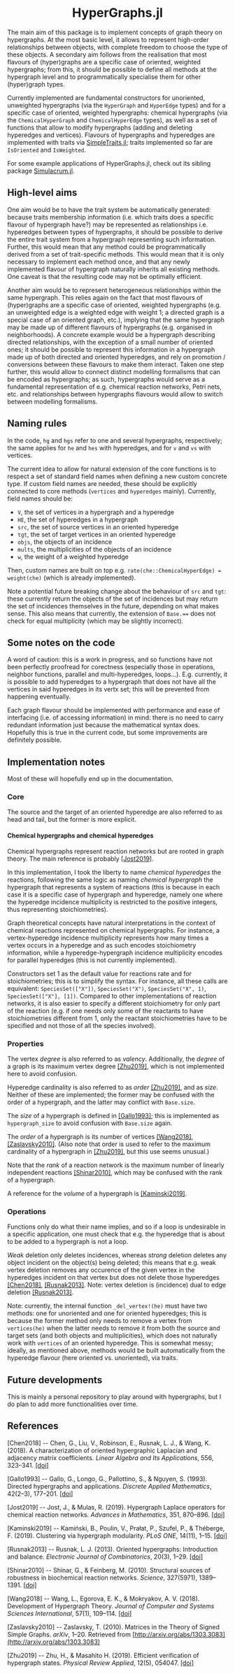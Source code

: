 <h1 align="center"><a>HyperGraphs.jl</a></h1>

The main aim of this package is to implement concepts of graph theory on hypergraphs. At the most basic level, it allows to represent high-order relationships between objects, with complete freedom to choose the type of these objects. A secondary aim follows from the realisation that most flavours of (hyper)graphs are a specific case of oriented, weighted hypergraphs; from this, it should be possible to define all methods at the hypergraph level and to programmatically specialise them for other (hyper)graph types.

Currently implemented are fundamental constructors for unoriented, unweighted hypergraphs (via the `HyperGraph` and `HyperEdge` types) and for a specific case of oriented, weighted hypergraphs: chemical hypergraphs (via the `ChemicalHyperGraph` and `ChemicalHyperEdge` types), as well as a set of functions that allow to modify hypergraphs (adding and deleting hyperedges and vertices). Flavours of hypergraphs and hyperedges are implemented with traits via [SimpleTraits.jl](https://github.com/mauro3/SimpleTraits.jl); traits implemented so far are `IsOriented` and `IsWeighted`.

For some example applications of HyperGraphs.jl, check out its sibling package [Simulacrum.jl](https://github.com/lpmdiaz/Simulacrum.jl).

## High-level aims

One aim would be to have the trait system be automatically generated: because traits membership information (i.e. which traits does a specific flavour of hypergraph have?) may be represented as relationships i.e. hyperedges between types of hypergraphs, it should be possible to derive the entire trait system from a hypergraph representing such information. Further, this would mean that any method could be programmatically derived from a set of trait-specific methods. This would mean that it is only necessary to implement each method once, and that any newly implemented flavour of hypergraph naturally inherits all existing methods. One caveat is that the resulting code may not be optimally efficient.

Another aim would be to represent heterogeneous relationships within the same hypergraph. This relies again on the fact that most flavours of (hyper)graphs are a specific case of oriented, weighted hypergraphs (e.g. an unweighted edge is a weighted edge with weight 1; a directed graph is a special case of an oriented graph, etc.), implying that the same hypergraph may be made up of different flavours of hypergraphs (e.g. organised in neighborhoods). A concrete example would be a hypergraph describing directed relationships, with the exception of a small number of oriented ones; it should be possible to represent this information in a hypergraph made up of both directed and oriented hyperedges, and rely on promotion / conversions between these flavours to make them interact. Taken one step further, this would allow to connect distinct modelling formalisms that can be encoded as hypergraphs; as such, hypergraphs would serve as a fundamental representation of e.g. chemical reaction networks, Petri nets, etc. and relationships between hypergraphs flavours would allow to switch between modelling formalisms.

## Naming rules

In the code, `hg` and `hgs` refer to one and several hypergraphs, respectively; the same applies for `he` and `hes` with hyperedges, and for `v` and `vs` with vertices.

The current idea to allow for natural extension of the core functions is to respect a set of standard field names when defining a new custom concrete type. If custom field names are needed, these should be explicitly connected to core methods (`vertices` and `hyperedges` mainly). Currently, field names should be:

- `V`, the set of vertices in a hypergraph and a hyperedge
- `HE`, the set of hyperedges in a hypergraph
- `src`, the set of source vertices in an oriented hyperedge
- `tgt`, the set of target vertices in an oriented hyperedge
- `objs`, the objects of an incidence
- `mults`, the multiplicities of the objects of an incidence
- `w`, the weight of a weighted hyperedge

Then, custom names are built on top e.g. `rate(che::ChemicalHyperEdge) = weight(che)` (which is already implemented).

Note a potential future breaking change about the behaviour of `src` and `tgt`: these currently return the objects of the set of incidences but may return the set of incidences themselves in the future, depending on what makes sense. This also means that currently, the extension of `Base.==` does not check for equal multiplicity (which may be slightly incorrect).

## Some notes on the code

A word of caution: this is a work in progress, and so functions have not been perfectly proofread for corectness (especially those in operations, neighbor functions, parallel and multi-hyperedges, loops...). E.g. currently, it is possible to add hyperedges to a hypergraph that does not have all the vertices in said hyperedges in its vertx set; this will be prevented from happening eventually.

Each graph flavour should be implemented with performance and ease of interfacing (i.e. of accessing information) in mind: there is no need to carry redundant information just because the mathematical syntax does. Hopefully this is true in the current code, but some improvements are definitely possible.

## Implementation notes

Most of these will hopefully end up in the documentation.

### Core

The source and the target of an oriented hyperedge are also referred to as head and tail, but the former is more explicit.

#### Chemical hypergraphs and chemical hyperedges

Chemical hypergraphs represent reaction networks but are rooted in graph theory. The main reference is probably [[Jost2019]](#Jost2019).

In this implementation, I took the liberty to name _chemical hyperedges_ the reactions, following the same logic as naming _chemical hypergraph_ the hypergraph that represents a system of reactions (this is because in each case it is a specific case of hypergraph and hyperedge, namely one where the hyperedge incidence multiplicity is restricted to the positive integers, thus representing stoichiometries).

Graph theoretical concepts have natural interpretations in the context of chemical reactions represented on chemical hypergraphs. For instance, a vertex-hyperedge incidence multiplicity represents how many times a vertex occurs in a hyperedge and as such encodes stoichiometry information, while a hyperedge-hypergraph incidence multiplicity encodes for parallel hyperedges (this is not currently implemented).

Constructors set 1 as the default value for reactions rate and for stoichiometries; this is to simplify the syntax. For instance, all these calls are equivalent: `SpeciesSet(["X"])`, `SpeciesSet("X")`, `SpeciesSet("X", 1)`, `SpeciesSet(["X"], [1])`. Compared to other implementations of reaction networks, it is also easier to specify a different stoichiometry for only part of the reaction (e.g. if one needs only some of the reactants to have stoichiometries different from 1, only the reactant stoichiometries have to be specified and not those of all the species involved).

### Properties

The vertex _degree_ is also referred to as _valency_. Additionally, the _degree_ of a graph is its maximum vertex degree [[Zhu2019]](#Zhu2019), which is not implemented here to avoid confusion.

Hyperedge cardinality is also referred to as _order_ [[Zhu2019]](#Zhu2019), and as _size_. Neither of these are implemented; the former may be confused with the order of a hypergraph, and the latter may conflict with `Base.size`.

The _size_ of a hypergraph is defined in [[Gallo1993]](#Gallo1993); this is implemented as `hypergraph_size` to avoid confusion with `Base.size` again.

The _order_ of a hypergraph is its number of vertices [[Wang2018]](#Wang2018), [[Zaslavsky2010]](#Zaslavsky2010). (Also note that order is used to refer to the maximum cardinality of a hypergraph in [[Zhu2019]](#Zhu2019), but this use seems unusual.)

Note that the _rank_ of a reaction network is the maximum number of linearly independent reactions [[Shinar2010]](#Shinar2010), which may be confused with the rank of a hypergraph.

A reference for the _volume_ of a hypergraph is [[Kaminski2019]](#Kaminski2019).

### Operations

Functions only do what their name implies, and so if a loop is undesirable in a specific application, one must check that e.g. the hyperedge that is about to be added to a hypergraph is not a loop.

_Weak_ deletion only deletes incidences, whereas _strong_ deletion deletes any object incident on the object(s) being deleted; this means that e.g. weak vertex deletion removes any occurence of the given vertex in the hyperedges incident on that vertex but does not delete those hyperedges [[Chen2018]](#Chen2018), [[Rusnak2013]](#Rusnak2013). Note: vertex deletion is (incidence) dual to edge deletion [[Rusnak2013]](#Rusnak2013).

Note: currently, the internal function `_del_vertex!(he)` must have two methods: one for unoriented and one for oriented hyperedges; this is because the former method only needs to remove a vertex from `vertices(he)` when the latter needs to remove it from both the source and target sets (and both objects and multiplicities), which does not naturally work with `vertices` of an oriented hyperedge. This is somewhat messy; ideally, as mentioned above, methods would be built automatically from the hyperedge flavour (here oriented vs. unoriented), via traits.

## Future developments

This is mainly a personal repository to play around with hypergraphs, but I do plan to add more functionalities over time.

## References

<a id="Chen2018"></a>[Chen2018] --
Chen, G., Liu, V., Robinson, E., Rusnak, L. J., & Wang, K. (2018). A characterization of oriented hypergraphic Laplacian and adjacency matrix coefficients. _Linear Algebra and Its Applications_, 556, 323–341. [[doi]](https://doi.org/10.1016/j.laa.2018.07.012)

<a id="Gallo1993"></a>[Gallo1993] --
Gallo, G., Longo, G., Pallottino, S., & Nguyen, S. (1993). Directed hypergraphs and applications. _Discrete Applied Mathematics_, 42(2–3), 177–201. [[doi]](https://doi.org/10.1016/0166-218X(93)90045-P)

<a id="Jost2019"></a>[Jost2019] --
Jost, J., & Mulas, R. (2019). Hypergraph Laplace operators for chemical reaction networks. _Advances in Mathematics_, 351, 870–896. [[doi]](https://doi.org/10.1016/j.aim.2019.05.025)

<a id="Kaminski2019"></a>[Kaminski2019] --
Kamiński, B., Poulin, V., Prałat, P., Szufel, P., & Théberge, F. (2019). Clustering via hypergraph modularity. _PLoS ONE_, 14(11), 1–15. [[doi]](https://doi.org/10.1371/journal.pone.0224307)

<a id="Rusnak2013"></a>[Rusnak2013] --
Rusnak, L. J. (2013). Oriented hypergraphs: Introduction and balance. _Electronic Journal of Combinatorics_, 20(3), 1–29. [[doi]](https://doi.org/10.37236/2763)

<a id="Shinar2010"></a>[Shinar2010] --
Shinar, G., & Feinberg, M. (2010). Structural sources of robustness in biochemical reaction networks. _Science_, 327(5971), 1389–1391. [[doi]](https://doi.org/10.1126/science.1183372)

<a id="Wang2018"></a>[Wang2018] --
Wang, L., Egorova, E. K., & Mokryakov, A. V. (2018). Development of Hypergraph Theory. _Journal of Computer and Systems Sciences International_, 57(1), 109–114. [[doi]](https://doi.org/10.1134/S1064230718010136)

<a id="Zaslavsky2010"></a>[Zaslavsky2010] --
Zaslavsky, T. (2010). Matrices in the Theory of Signed Simple Graphs. _arXiv_, 1–20. Retrieved from [http://arxiv.org/abs/1303.3083](http://arxiv.org/abs/1303.3083)

<a id="Zhu2019"></a>[Zhu2019] --
Zhu, H., & Masahito H. (2019). Efficient verification of hypergraph states. _Physical Review Applied_, 12(5), 054047. [[doi]](https://doi.org/10.1103/PhysRevApplied.12.054047)